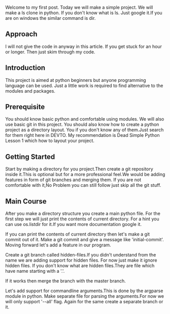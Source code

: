 Welcome to my first post.
Today we will make a simple project.
We will make a ls clone in python.
If you don't know what is ls.
Just google it.If you are on windows 
the similar command is dir.


## Approach

I will not give the code in anyway in this article.
If you get stuck for an hour or longer.
Then just skim through my code.


## Introduction

This project is aimed at python beginners but anyone programming language can be used.
Just a little work is required to find alternative to the modules and packages.

## Prerequisite

You should know basic python and comfortable using modules.
We will also use basic git in this project.
You should also know how to create a python project as a directory layout.
You if you don't know any of them.Just search for them right here in DEVTO.
My recommendation is Dead Simple Python Lesson 1 which how to layout your project.

## Getting Started

Start by making a directory for you project.Then create a git repository inside it.This is optional
but for a more professional feel.We would be adding features in form of git branches and merging them.
If you are not comfortable with it,No Problem you can still follow just skip all the git stuff.

## Main Course

After you make a directory structure you create a main python file.
For the first step we will just print the contents of current directory.
For a hint you can use os.listdir for it.If you want more documentation google it.

If you can print the contents of current directory then let's make a git commit out of it.
Make a git commit and give a message like 'initial-commit'.
Moving forward let's add a feature in our program.


Create a git branch called hidden-files.If you didn't understand from the name we are adding support for hidden files.
For now just make it ignore hidden files.
If you don't know what are hidden files.They are file which have name starting with a '.'.

If it works then merge the branch with the master branch.

Let's add support for commandline arguments.This is done by the argparse module in python.
Make separate file for parsing the arguments.For now we will only support '--all' flag.
Again for the same create a separate branch or it.







